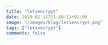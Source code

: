 ```yaml
---
title: "letsencrypt"
date: 2019-01-11T11:40:11+02:00
image: "/images/blog/letsencrypt.png"
tags: ["letsencrypt"]
comments: false
---
```

